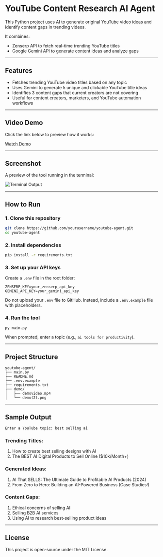 # YouTube Content Research AI Agent

This Python project uses AI to generate original YouTube video ideas and identify content gaps in trending videos.

It combines:
- Zenserp API to fetch real-time trending YouTube titles
- Google Gemini API to generate content ideas and analyze gaps

---

## Features

- Fetches trending YouTube video titles based on any topic
- Uses Gemini to generate 5 unique and clickable YouTube title ideas
- Identifies 3 content gaps that current creators are not covering
- Useful for content creators, marketers, and YouTube automation workflows

---

## Video Demo

Click the link below to preview how it works:

[Watch Demo](demo/demovideo.mp4)

---

## Screenshot

A preview of the tool running in the terminal:

![Terminal Output](demo/demo(2).png)

---

## How to Run

### 1. Clone this repository

```bash
git clone https://github.com/yourusername/youtube-agent.git
cd youtube-agent
```

### 2. Install dependencies

```bash
pip install -r requirements.txt
```

### 3. Set up your API keys

Create a `.env` file in the root folder:

```env
ZENSERP_KEY=your_zenserp_api_key
GEMINI_API_KEY=your_gemini_api_key
```

Do not upload your `.env` file to GitHub. Instead, include a `.env.example` file with placeholders.

### 4. Run the tool

```bash
py main.py
```

When prompted, enter a topic (e.g., `ai tools for productivity`).

---

## Project Structure

```
youtube-agent/
├── main.py
├── README.md
├── .env.example
├── requirements.txt
├── demo/
│   ├── demovideo.mp4
│   └── demo(2).png
```

---

## Sample Output

```bash
Enter a YouTube topic: best selling ai
```

### Trending Titles:
1. How to create best selling designs with AI  
2. The BEST AI Digital Products to Sell Online ($10k/Month+)

### Generated Ideas:
1. AI That SELLS: The Ultimate Guide to Profitable AI Products (2024)  
2. From Zero to Hero: Building an AI-Powered Business (Case Studies!)  

### Content Gaps:
1. Ethical concerns of selling AI  
2. Selling B2B AI services  
3. Using AI to research best-selling product ideas  

---

## License

This project is open-source under the MIT License.
